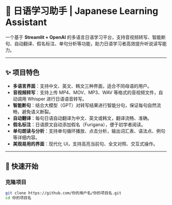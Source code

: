 # 🌸 日语学习助手 | Japanese Learning Assistant

一个基于 **Streamlit + OpenAI** 的多语言日语学习平台，支持音视频转写、智能断句、自动翻译、假名标注、单句分析等功能，助力日语学习者高效提升听说读写能力。

---

## ✨ 项目特色

- **多语言界面**：支持中文、英文、韩文三种界面，适合不同母语的用户。
- **音视频转写**：支持上传 MP4、MOV、MP3、WAV 等格式的音视频文件，自动调用 Whisper 进行日语语音转写。
- **智能断句**：结合大模型（GPT）对转写结果进行智能分句，保证每句自然流畅，避免语义断裂。
- **自动翻译**：每句日语自动翻译为中文、英文或韩文，翻译流畅、准确。
- **假名标注**：日语原文自动添加假名（Furigana），便于初学者阅读。
- **单句朗读与分析**：支持单句循环播放、点击分析，输出词汇表、语法点、例句等详细内容。
- **美观易用的界面**：现代化 UI，支持高亮当前句、全文对照、交互式操作。

---

## 🚀 快速开始

### 克隆项目

```bash
git clone https://github.com/你的用户名/你的项目名.git
cd 你的项目名
